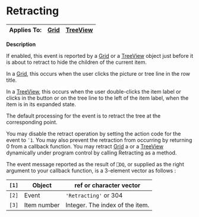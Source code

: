 



<h1 class="heading"><span class="name">Retracting</span></h1>

| Applies To: | [Grid](../a-z/grid.md) | [TreeView](../a-z/treeview.md) |
| --- | --- | ---  |


**Description**


If enabled, this event is reported by a [Grid](../a-z/grid.md) or a [TreeView](../a-z/treeview.md) object just before it is about to retract to hide the children of the current item.


In a [Grid](../a-z/grid.md), this occurs when the user clicks the picture or tree line in the row title.


In a [TreeView](../a-z/treeview.md), this occurs when the user double-clicks the item label or clicks in the button or on the tree line to the left of the item label, when the item is in its expanded state.


The default processing for the event is to retract the tree at the corresponding point.


You may disable the retract operation by setting the action code for the event to `¯1`. You may also prevent the retraction from occurring by returning 0 from a callback function. You may retract [Grid](../a-z/grid.md) a or a [TreeView](../a-z/treeview.md) dynamically under program control by calling Retracting as a method.


The event message reported as the result of `⎕DQ`, or supplied as the right argument to your callback function, is a 3-element vector as follows :


| `[1]` | Object | ref or character vector |
| --- | --- | ---  |
| `[2]` | Event | `'Retracting'` or 304 |
| `[3]` | Item number | Integer. The index of the item. |


